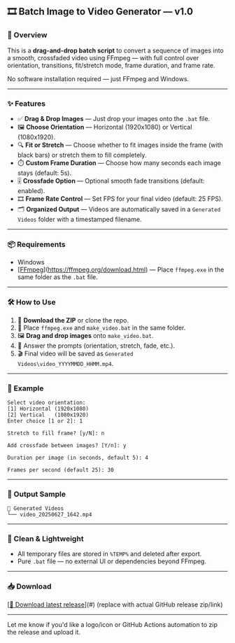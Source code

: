 ## 🎞️ Batch Image to Video Generator — v1.0

### 🔧 Overview

This is a **drag-and-drop batch script** to convert a sequence of images into a smooth, crossfaded video using FFmpeg — with full control over orientation, transitions, fit/stretch mode, frame duration, and frame rate.

No software installation required — just FFmpeg and Windows.

---

### ✨ Features

* ✅ **Drag & Drop Images** — Just drop your images onto the `.bat` file.
* 🖼️ **Choose Orientation** — Horizontal (1920x1080) or Vertical (1080x1920).
* 🔍 **Fit or Stretch** — Choose whether to fit images inside the frame (with black bars) or stretch them to fill completely.
* ⏱️ **Custom Frame Duration** — Choose how many seconds each image stays (default: 5s).
* 🎚️ **Crossfade Option** — Optional smooth fade transitions (default: enabled).
* 🎞️ **Frame Rate Control** — Set FPS for your final video (default: 25 FPS).
* 🗂️ **Organized Output** — Videos are automatically saved in a `Generated Videos` folder with a timestamped filename.

---

### 📦 Requirements

* Windows
* [[FFmpeg](https://ffmpeg.org/download.html)](https://ffmpeg.org/download.html) — Place `ffmpeg.exe` in the same folder as the `.bat` file.

---

### 🛠️ How to Use

1. 🔽 **Download the ZIP** or clone the repo.
2. 📁 Place `ffmpeg.exe` and `make_video.bat` in the same folder.
3. 🖼️ **Drag and drop images** onto `make_video.bat`.
4. 💬 Answer the prompts (orientation, stretch, fade, etc.).
5. 🎬 Final video will be saved as `Generated Videos\video_YYYYMMDD_HHMM.mp4`.

---

### 📌 Example

```text
Select video orientation:
[1] Horizontal (1920x1080)
[2] Vertical   (1080x1920)
Enter choice [1 or 2]: 1

Stretch to fill frame? [y/N]: n

Add crossfade between images? [Y/n]: y

Duration per image (in seconds, default 5): 4

Frames per second (default 25): 30
```

---

### 📁 Output Sample

```
📂 Generated Videos
└── video_20250627_1642.mp4
```

---

### 🧹 Clean & Lightweight

* All temporary files are stored in `%TEMP%` and deleted after export.
* Pure `.bat` file — no external UI or dependencies beyond FFmpeg.

---

### 📥 Download

[[🔽 Download latest release](https://github.com/dyal96/SlideShow_Video/archive/refs/heads/main.zip)](#) (replace with actual GitHub release zip/link)

---

Let me know if you'd like a logo/icon or GitHub Actions automation to zip the release and upload it.
